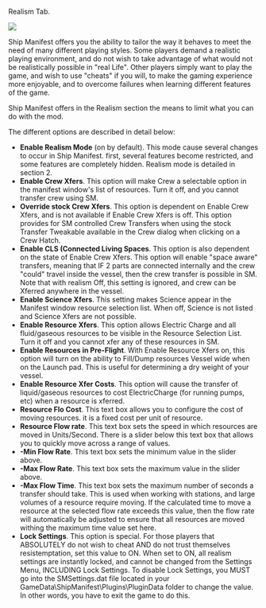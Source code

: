 Realism Tab.

![](http://i.imgur.com/Xwy8KyQ.png)

Ship Manifest offers you the ability to tailor the way it behaves to meet the need of many different playing styles.  Some players demand a realistic playing environment, and do not wish to take advantage of what would not be realistically possible in "real Life".  Other players simply want to play the game, and wish to use "cheats" if you will, to make the gaming experience more enjoyable, and to overcome failures when learning different features of the game.

Ship Manifest offers in the Realism section the means to limit what you can do with the mod.

The different options are described in detail below:

- **Enable Realism Mode** (on by default).  This mode cause several changes to occur in Ship Manifest.  first, several features become restricted, and some features are completely hidden.  Realism mode is detailed in section 2.
- **Enable Crew Xfers**.  This option will make Crew a selectable option in the manifest window's list of resources.  Turn it off, and you cannot transfer crew using SM.
- **Override stock Crew Xfers**.  This option is dependent on Enable Crew Xfers, and is not available if Enable Crew Xfers is off.  This option provides for SM controlled Crew Transfers when using the stock Transfer Tweakable available in the Crew dialog when clicking on a Crew Hatch.
- **Enable CLS (Connected Living Spaces**.  This option is also dependent on the state of Enable Crew Xfers.  This option will enable "space aware" transfers, meaning that IF 2 parts are connected internally and the crew "could" travel inside the vessel, then the crew transfer is possible in SM.  Note that with realism Off, this setting is ignored, and crew can be Xferred anywhere in the vessel.
- **Enable Science Xfers**.  This setting makes Science appear in the Manifest window resource selection list.  When off, Science is not listed and Science Xfers are not possible.
- **Enable Resource Xfers**.  This option allows Electric Charge and all fluid/gaseous resources to be visible in the Resource Selection List.  Turn it off and you cannot xfer any of these resources in SM.
- **Enable Resources in Pre-Flight**. With Enable Resource Xfers on, this option will turn on the ability to Fill/Dump resources Vessel wide when on the Launch pad.  This is useful for determining a dry weight of your vessel.
- **Enable Resource Xfer Costs**.  This option will cause the transfer of liquid/gaseous resources to cost ElectricCharge (for running pumps, etc) when a resource is xferred.
- **Resource Flo Cost**.  This text box allows you to configure the cost of moving resources.   it is a fixed cost per unit of resource.
- **Resource Flow rate**.  This text box sets the speed in which resources are moved in Units/Second.  There is a slider below this text box that allows you to  quickly move across a range of values.
- **-Min Flow Rate**.  This text box sets the minimum value in the slider above.
- **-Max Flow Rate**.  This text box sets the maximum value in the slider above.
- **-Max Flow Time**.  This text box sets the maximum number of seconds a transfer should take.  This is used when working with stations, and large volumes of a resource require moving.  If the calculated time to move a resource at the selected flow rate exceeds this value, then the flow rate will automatically be adjusted to ensure that all resources are moved withing the maximum time value set here.
- **Lock Settings**.  This option is special.  For those players that ABSOLUTELY do not wish to cheat AND do not trust themselves resistemptation, set this value to ON.  When set to ON, all realism settings are instantly locked, and cannot be changed from the Settings Menu, INCLUDING Lock Settings.  To disable Lock Settings, you MUST go into the SMSettings.dat file located in your GameData\ShipManifest\Plugins\PluginData folder to change the value. In other words, you have to exit the game to do this.
